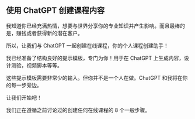 ## 使用 ChatGPT 创建课程内容

我知道你已经充满热情，想要与世界分享你的专业知识并产生影响。而且最棒的是，赚钱或者获得新的潜在客户。

所以，让我们与 ChatGPT 一起创建在线课程，你的个人课程创建助手！

我已经准备了结构良好的提示模板，专门为你！用于在 ChatGPT 上生成内容，设计测验，视频脚本等等。

这些提示模板需要非常少的输入。但你并不是一个人在做。ChatGPT 和我将在你的每一步旁边。

让我们开始吧！

我们正在遵循之前讨论过的创建任何在线课程的 8 个一般步骤。
